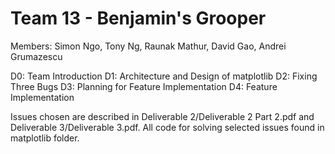 # Team 13 - Benjamin's Grooper

Members: Simon Ngo, Tony Ng, Raunak Mathur, David Gao, Andrei Grumazescu


D0: Team Introduction
D1: Architecture and Design of matplotlib
D2: Fixing Three Bugs
D3: Planning for Feature Implementation
D4: Feature Implementation

Issues chosen are described in Deliverable 2/Deliverable 2 Part 2.pdf and Deliverable 3/Deliverable 3.pdf. 
All code for solving selected issues found in matplotlib folder.
